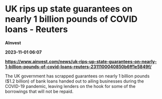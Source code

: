 # UK rips up state guarantees on nearly 1 billion pounds of COVID loans - Reuters
**AInvest**

**2023-11-01 06:07**

**https://www.ainvest.com/news/uk-rips-up-state-guarantees-on-nearly-1-billion-pounds-of-covid-loans-reuters-2311100040850b6ff1e5849f/**

The UK government has scrapped guarantees on nearly 1 billion pounds ($1.2 billion) of bank loans handed out to ailing businesses during the COVID-19 pandemic, leaving lenders on the hook for some of the borrowings that will not be repaid.